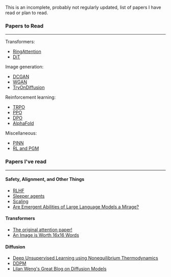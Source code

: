 This is an incomplete, probably not regularly updated, list of papers I have read or plan to read.

### Papers to Read
---

Transformers: 
- [RingAttention](https://largeworldmodel.github.io/)
- [DiT](https://arxiv.org/pdf/2212.09748)

Image generation:
- [DCGAN](https://arxiv.org/pdf/1511.06434.pdf)
- [WGAN](https://arxiv.org/pdf/1701.07875.pdf)
- [TryOnDiffusion](https://arxiv.org/pdf/2306.08276.pdf)

Reinforcement learning:
- [TRPO](https://arxiv.org/pdf/1502.05477.pdf)
- [PPO](https://arxiv.org/pdf/1707.06347.pdf)
- [DPO](https://arxiv.org/pdf/2305.18290.pdf)
- [AlphaFold](https://www.nature.com/articles/s41586-021-03819-2)

Miscellaneous:
- [PINN](https://arxiv.org/abs/2303.14878#:~:text=Physics%2DInformed%20Neural%20Network%20)
- [RL and PGM](https://arxiv.org/pdf/1805.00909)

### Papers I've read
---

#### Safety, Alignment, and Other Things
- [RLHF](https://arxiv.org/pdf/1706.03741)
- [Sleeper agents](https://arxiv.org/pdf/2401.05566.pdf) 
- [Scaling](https://arxiv.org/pdf/2001.08361.pdf)
- [Are Emergent Abilities of Large Language Models a Mirage?](https://arxiv.org/pdf/2304.15004.pdf)

#### Transformers
- [The original attention paper!](https://arxiv.org/pdf/1706.03762.pdf)
- [An Image is Worth 16x16 Words](https://arxiv.org/abs/2010.11929) 

#### Diffusion

- [Deep Unsupervised Learning using Nonequilibrium Thermodynamics](https://arxiv.org/pdf/1503.03585.pdf)
- [DDPM](https://arxiv.org/pdf/2006.11239.pdf)
- [Lilan Weng's Great Blog on Diffusion Models](https://lilianweng.github.io/posts/2021-07-11-diffusion-models/#connection-with-stochastic-gradient-langevin-dynamics)